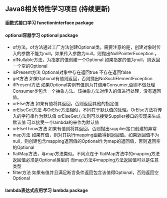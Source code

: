 ## Java8相关特性学习项目 (持续更新)

#### 函数式接口学习 functioninterface package

#### optional容器学习 optional package 

- of方法。of方法通过工厂方法创建Optional类。需要注意的是，创建对象时传入的参数不能为null。如果传入参数为null，则抛出NullPointerException 。
- ofNullable方法，为指定的值创建一个Optional 如果指定的值为null，则返回一个空的Optional
- isPresent方法 Optional对象中存在返回true 不存在返回false
- get方法 如果Optional有值则返回，否则抛出NoSuchElementException
- ifPresent方法 如果Optional实例有值则为其调用Consumer,否则不做处理
 Consumer类包含一个抽象方法。该抽象方法对传入的值进行处理，没有返回值。
- orElse方法 如果有值将其返回，否则返回其他的指定值
- orElseGet方法 与OrElse方法相似，不同在于默认值的处理。OrElse方法将传入的字符串作为默认值 orElseGet方法则可以接受Supplier接口的实现来生成默认值 可以接受一个lambda的来作为默认值
- orElseThrow方法 如果有值则将其返回，否则抛出supplier接口创建的异常
- map方法 如果有值，则对其执行mapping函数得到返回值。如果返回值不为null，则创建包含mapping返回值的Optional作为map的返回值，否则返回空的Optional
- flatMap方法，与map方法类似。不同点在于 flatMap方法中的mapping方法返回值必须是Optional类型的 而map方法中mapping方法返回值可以是任意类型
- filter方法 如果有值并且满足断言条件返回包含该值得Optional，否则返回空Optional

#### lambda表达式应用学习 lambda package 